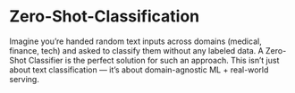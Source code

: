 # Zero-Shot-Classification
Imagine you’re handed random text inputs across domains (medical, finance, tech) and asked to classify them without any labeled data.  A Zero-Shot Classifier is the perfect solution for such an approach. This isn’t just about text classification — it’s about domain-agnostic ML + real-world serving.
